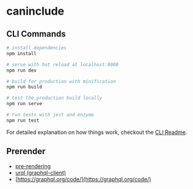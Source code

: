 # caninclude

## CLI Commands

``` bash
# install dependencies
npm install

# serve with hot reload at localhost:8080
npm run dev

# build for production with minification
npm run build

# test the production build locally
npm run serve

# run tests with jest and enzyme
npm run test
```

For detailed explanation on how things work, checkout the [CLI Readme](https://github.com/developit/preact-cli/blob/master/README.md).

## Prerender 
* [pre-rendering](https://preactjs.com/cli/pre-rendering/)
* [urql (graphql-client)](https://formidable.com/open-source/urql/docs/basics/react-preact/)
* [https://graphql.org/code/](https://graphql.org/code/)